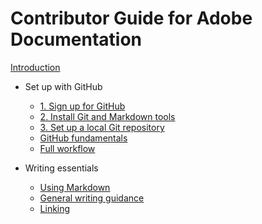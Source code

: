 # Contributor Guide for Adobe Documentation

[Introduction](introduction.md)

+ Set up with GitHub
    + [1. Sign up for GitHub](setup/sign-up.md)
    + [2. Install Git and Markdown tools](setup/install-tools.md)
    + [3. Set up a local Git repository](setup/local-repo.md)
    + [GitHub fundamentals](setup/git-fundamentals.md)
    + [Full workflow](setup/full-workflow.md)

+ Writing essentials
    + [Using Markdown](writing-essentials/using-markdown.md)
    + [General writing guidance](writing-essentials/general-writing-guidance.md)
    + [Linking](writing-essentials/linking.md)

